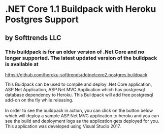 # .NET Core 1.1 Buildpack with Heroku Postgres Support 
## by Softtrends LLC

### This buildpack is for an older version of .Net Core and no longer supported. The latest updated version of the buildpack is available at 
https://github.com/heroku-softtrends/dotnetcore2.postgres.buildpack 

This Buidpack can be used to compile and deploy .Net Core application, ASP.Net Application, ASP.Net MVC Application which has postgresql database dependency to Heroku. This Buildpack will add free postgresql add-on on the fly while releasing.<br><br>
In order to see the buildpack in action, you can click on the button below which will deploy a sample ASP.Net MVC application to heroku and you can see the build and deployment logs as the application gets deployed for you. This application was developed using Visual Studio 2017. 
<br><p>
